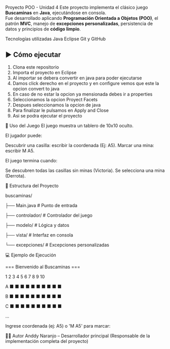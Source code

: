 Proyecto POO - Unidad 4
Este proyecto implementa el clásico juego **Buscaminas** en **Java**, ejecutándose en consola.  
Fue desarrollado aplicando **Programación Orientada a Objetos (POO)**, el patrón **MVC**, manejo de **excepciones personalizadas**, persistencia de datos y principios de **código limpio**.

Tecnologías utilizadas
Java
Eclipse
Git y GitHub

## ▶️ Cómo ejecutar
1. Clona este repositorio
2. Importa el proyecto en Eclipse
3. Al importar se debera convertir en java para poder ejecutarse
4. Damos click derecho en el proyecto y en configure vemos que este la opcion convert to java
5. En caso de no estar la opcion ya mensionada debes ir a properties
6. Seleccionamos la opcion Proyect Facets
7. Despues seleccionamos la opcion de java
8. Para finalizar le pulsamos en Apply and Close
9. Asi se podra ejecutar el proyecto 

🎯 Uso del Juego
El juego muestra un tablero de 10x10 oculto.

El jugador puede:

Descubrir una casilla: escribir la coordenada (Ej: A5).
Marcar una mina: escribir M A5.

El juego termina cuando:

Se descubren todas las casillas sin minas (Victoria).
Se selecciona una mina (Derrota).

📂 Estructura del Proyecto

buscaminas/

 ├── Main.java              # Punto de entrada
 
 ├── controlador/           # Controlador del juego
 
 ├── modelo/                # Lógica y datos
 
 ├── vista/                 # Interfaz en consola
 
 └── excepciones/           # Excepciones personalizadas

 💻 Ejemplo de Ejecución

 === Bienvenido al Buscaminas ===
 
   1 2 3 4 5 6 7 8 9 10
   
A  ■ ■ ■ ■ ■ ■ ■ ■ ■ ■

B  ■ ■ ■ ■ ■ ■ ■ ■ ■ ■

C  ■ ■ ■ ■ ■ ■ ■ ■ ■ ■

...

Ingrese coordenada (ej: A5) o 'M A5' para marcar:



👨‍💻 Autor
Anddy Naranjo – Desarrollador principal
(Responsable de la implementación completa del proyecto)
